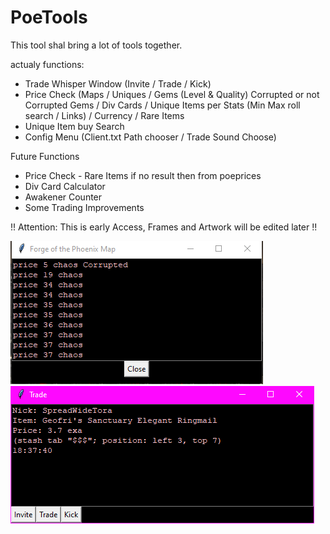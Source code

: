 # PoeTools
This tool shal bring a lot of tools together.

actualy functions:
* Trade Whisper Window (Invite / Trade / Kick)
* Price Check (Maps / Uniques / Gems (Level & Quality) Corrupted or not Corrupted Gems / Div Cards / Unique Items per Stats (Min Max roll search / Links) / Currency / Rare Items
* Unique Item buy Search
* Config Menu (Client.txt Path chooser / Trade Sound Choose)

Future Functions
* Price Check - Rare Items if no result then from poeprices
* Div Card Calculator
* Awakener Counter
* Some Trading Improvements


!! Attention: This is early Access, Frames and Artwork will be edited later !!

![Sample price](/Images/price.PNG) ![Sample trade](/Images/trade.PNG)
